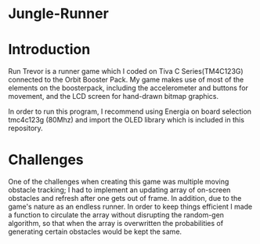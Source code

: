 # Jungle-Runner
# Introduction
Run Trevor is a runner game which I coded on Tiva C Series(TM4C123G) connected to the Orbit Booster Pack. My game makes use of most of the elements on the boosterpack, including the accelerometer and buttons for movement, and the LCD screen for hand-drawn bitmap graphics. 

In order to run this program, I recommend using Energia on board selection tmc4c123g (80Mhz) and import the OLED library which is included in this repository. 

# Challenges
One of the challenges when creating this game was multiple moving obstacle tracking; I had to implement an updating array of on-screen obstacles and refresh after one gets out of frame. In addition, due to the game's nature as an endless runner. In order to keep things efficient I made a function to circulate the array without disrupting the random-gen algorithm, so that when the array is overwritten the probabilities of generating certain obstacles would be kept the same. 


